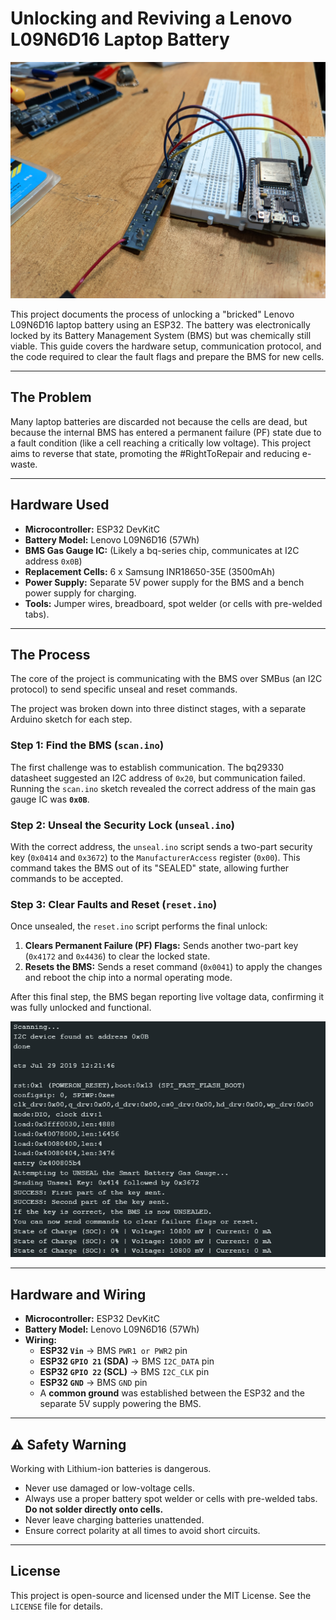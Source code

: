 # Unlocking and Reviving a Lenovo L09N6D16 Laptop Battery

![Project Setup Photo](photos/setup.jpg)

This project documents the process of unlocking a "bricked" Lenovo L09N6D16 laptop battery using an ESP32. The battery was electronically locked by its Battery Management System (BMS) but was chemically still viable. This guide covers the hardware setup, communication protocol, and the code required to clear the fault flags and prepare the BMS for new cells.

---

## The Problem

Many laptop batteries are discarded not because the cells are dead, but because the internal BMS has entered a permanent failure (PF) state due to a fault condition (like a cell reaching a critically low voltage). This project aims to reverse that state, promoting the #RightToRepair and reducing e-waste.

---

## Hardware Used

* **Microcontroller:** ESP32 DevKitC
* **Battery Model:** Lenovo L09N6D16 (57Wh)
* **BMS Gas Gauge IC:** (Likely a bq-series chip, communicates at I2C address `0x0B`)
* **Replacement Cells:** 6 x Samsung INR18650-35E (3500mAh)
* **Power Supply:** Separate 5V power supply for the BMS and a bench power supply for charging.
* **Tools:** Jumper wires, breadboard, spot welder (or cells with pre-welded tabs).

---

## The Process

The core of the project is communicating with the BMS over SMBus (an I2C protocol) to send specific unseal and reset commands.

The project was broken down into three distinct stages, with a separate Arduino sketch for each step.

### Step 1: Find the BMS (`scan.ino`)
The first challenge was to establish communication. The bq29330 datasheet suggested an I2C address of `0x20`, but communication failed. Running the `scan.ino` sketch revealed the correct address of the main gas gauge IC was **`0x0B`**.

### Step 2: Unseal the Security Lock (`unseal.ino`)
With the correct address, the `unseal.ino` script sends a two-part security key (`0x0414` and `0x3672`) to the `ManufacturerAccess` register (`0x00`). This command takes the BMS out of its "SEALED" state, allowing further commands to be accepted.

### Step 3: Clear Faults and Reset (`reset.ino`)
Once unsealed, the `reset.ino` script performs the final unlock:
1.  **Clears Permanent Failure (PF) Flags:** Sends another two-part key (`0x4172` and `0x4436`) to clear the locked state.
2.  **Resets the BMS:** Sends a reset command (`0x0041`) to apply the changes and reboot the chip into a normal operating mode.

After this final step, the BMS began reporting live voltage data, confirming it was fully unlocked and functional.

![Serial Monitor Output](photos/serial_monitor_output.png)

---

## Hardware and Wiring

* **Microcontroller:** ESP32 DevKitC
* **Battery Model:** Lenovo L09N6D16 (57Wh)
* **Wiring:**
    * **ESP32 `Vin`** -> BMS `PWR1 or PWR2` pin
    * **ESP32 `GPIO 21` (SDA)** -> BMS `I2C_DATA` pin
    * **ESP32 `GPIO 22` (SCL)** -> BMS `I2C_CLK` pin
    * **ESP32 `GND`** -> BMS `GND` pin
    * A **common ground** was established between the ESP32 and the separate 5V supply powering the BMS.

---

## ⚠️ Safety Warning

Working with Lithium-ion batteries is dangerous.
* Never use damaged or low-voltage cells.
* Always use a proper battery spot welder or cells with pre-welded tabs. **Do not solder directly onto cells.**
* Never leave charging batteries unattended.
* Ensure correct polarity at all times to avoid short circuits.

---

## License

This project is open-source and licensed under the MIT License. See the `LICENSE` file for details.